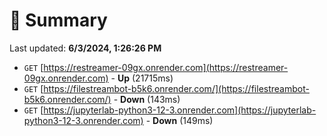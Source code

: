 # 📖 Summary
Last updated: **6/3/2024, 1:26:26 PM**

- `GET` [https://restreamer-09gx.onrender.com](https://restreamer-09gx.onrender.com) - **Up** (21715ms)
- `GET` [https://filestreambot-b5k6.onrender.com/](https://filestreambot-b5k6.onrender.com/) - **Down** (143ms)
- `GET` [https://jupyterlab-python3-12-3.onrender.com](https://jupyterlab-python3-12-3.onrender.com) - **Down** (149ms)
